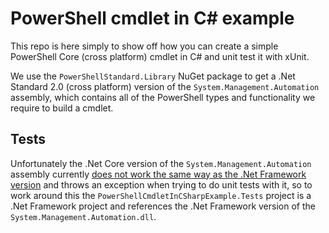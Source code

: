 # PowerShell cmdlet in C# example

This repo is here simply to show off how you can create a simple PowerShell Core (cross platform) cmdlet in C# and unit test it with xUnit.

We use the `PowerShellStandard.Library` NuGet package to get a .Net Standard 2.0 (cross platform) version of the `System.Management.Automation` assembly, which contains all of the PowerShell types and functionality we require to build a cmdlet.

## Tests

Unfortunately the .Net Core version of the `System.Management.Automation` assembly currently [does not work the same way as the .Net Framework version](https://stackoverflow.com/questions/56696574/how-to-unit-test-a-powershell-core-binary-cmdlet-in-c-sharp) and throws an exception when trying to do unit tests with it, so to work around this the `PowerShellCmdletInCSharpExample.Tests` project is a .Net Framework project and references the .Net Framework version of the `System.Management.Automation.dll`.
